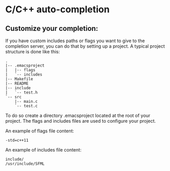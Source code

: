 # C/C++ auto-completion


## Customize your completion:

If you have custom includes paths or flags you want to give to the completion server,
you can do that by setting up a project.
A typical project structure is done like this:

	.
	|-- .emacsproject
	|   |-- flags
	|   `-- includes
	|-- Makefile
	|-- README
	|-- include
	|   `-- test.h
	`-- src
	    |-- main.c
	    `-- test.c

To do so create a directory .emacsproject located at the root of your project.
The flags and includes files are used to configure your project.

An example of flags file content:

	-std=c++11

An example of includes file content:

	include/
	/usr/include/SFML

